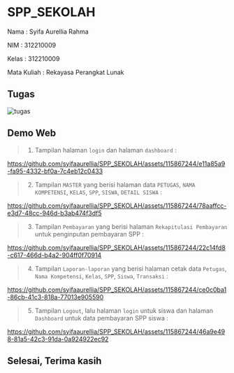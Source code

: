 # SPP_SEKOLAH

Nama : Syifa Aurellia Rahma

NIM : 312210009

Kelas : 312210009

Mata Kuliah : Rekayasa Perangkat Lunak


## Tugas 
![tugas](https://github.com/syifaaurellia/SPP_SEKOLAH/assets/115867244/cbf1df3d-df08-45e6-8fb0-6977412633fd)


## Demo Web 
> 1. Tampilan halaman `login` dan halaman `dashboard` :


https://github.com/syifaaurellia/SPP_SEKOLAH/assets/115867244/e11a85a9-fa95-4332-bf0a-7c4eb12c0433


> 2. Tampilan `MASTER` yang berisi halaman data `PETUGAS`, `NAMA KOMPETENSI`, `KELAS`, `SPP`, `SISWA`, `DETAIL SISWA` :


https://github.com/syifaaurellia/SPP_SEKOLAH/assets/115867244/78aaffcc-e3d7-48cc-946d-b3ab474f3df5


> 3. Tampilan `Pembayaran` yang berisi halaman `Rekapitulasi Pembayaran` untuk penginputan pembayaran SPP :


https://github.com/syifaaurellia/SPP_SEKOLAH/assets/115867244/22c14fd8-c617-466d-b4a2-904ff0f70914


> 4. Tampilan `Laporan-laporan` yang berisi halaman cetak data `Petugas`, `Nama Kompetensi`, `Kelas`, `SPP`, `Siswa`, `Transaksi` :


https://github.com/syifaaurellia/SPP_SEKOLAH/assets/115867244/ce0c0ba1-86cb-41c3-818a-77013e905590


> 5. Tampilan `Logout`, lalu halaman `login` untuk siswa dan halaman `Dashboard` untuk data pembayaran SPP siswa :


https://github.com/syifaaurellia/SPP_SEKOLAH/assets/115867244/46a9e498-81a5-42c3-91da-0a924922ec92


## Selesai, Terima kasih






